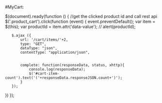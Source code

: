 #MyCart:


$(document).ready(function () {
//get the clicked product id and call rest api
   $('.product_cart').click(function (event) {
       event.preventDefault();
       var item = $(this);
       var productId = item.attr('data-value');
       // alert(productId);


       $.ajax ({
           url: '/cart/items/'+2,
           type: "GET",
           dataType: "json",
           contentType: "application/json",


           complete: function(responseData, status, xhttp){
               console.log(responseData);
               $('#cart-item-count').text('('+responseData.responseJSON.count+')');
           }
       });
   })
});
<!--stackedit_data:
eyJoaXN0b3J5IjpbLTE0MTk0MDEwMzAsNzEyNTM0Mjc0XX0=
-->